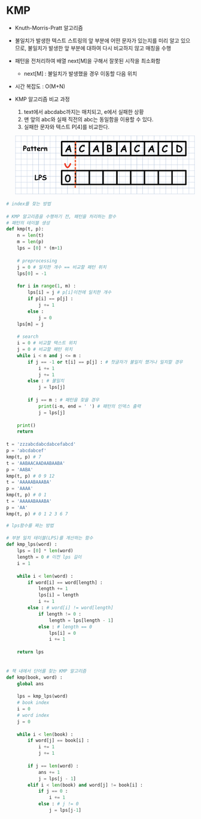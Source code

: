# KMP
* Knuth-Morris-Pratt 알고리즘
* 불일치가 발생한 텍스트 스트링의 앞 부분에 어떤 문자가 있는지를 미리 알고 있으므로, 불일치가 발생한 앞 부분에 대하여 다시 비교하지 않고 매칭을 수행
* 패턴을 전처리하여 배열 next[M]을 구해서 잘못된 시작을 최소화함
    * next[M] : 불일치가 발생했을 경우 이동할 다음 위치
* 시간 복잡도 : O(M+N)
* KMP 알고리즘 비교 과정
    1. text에서 abcdabc까지는 매치되고, e에서 실패한 상황
    2. 맨 앞의 abc와 실패 직전의 abc는 동일함을 이용할 수 있다.
    3. 실패한 문자와 텍스트 P[4]를 비교한다.

    ![KMP](../images/algorithm/KMP/KMP.gif)

```python
# index를 찾는 방법

# KMP 알고리즘을 수행하기 전, 패턴을 처리하는 함수
# 패턴의 테이블 생성
def kmp(t, p):
    n = len(t)
    m = len(p)
    lps = [0] * (m+1)

    # preprocessing
    j = 0 # 일치한 개수 == 비교할 패턴 위치
    lps[0] = -1

    for i in range(1, m) :
        lps[i] = j # p[i]이전에 일치한 개수
        if p[i] == p[j] :
            j += 1
        else :
            j = 0
    lps[m] = j

    # search
    i = 0 # 비교할 택스트 위치
    j = 0 # 비교할 패턴 위치
    while i < n and j <= m :
        if j == -1 or t[i] == p[j] : # 첫글자가 불일치 했거나 일치할 경우
            i += 1
            j += 1
        else : # 불일치
            j = lps[j]

        if j == m : # 패턴을 찾을 경우
            print(i-m, end = ' ') # 패턴의 인덱스 출력
            j = lps[j]
    
    print()
    return

t = 'zzzabcdabcdabcefabcd'
p = 'abcdabcef'
kmp(t, p) # 7
t = 'AABAACAADAABAABA'
p = 'AABA'
kmp(t, p) # 0 9 12
t = 'AAAAABAAABA'
p = 'AAAA'
kmp(t, p) # 0 1
t = 'AAAAABAAABA'
p = 'AA'
kmp(t, p) # 0 1 2 3 6 7
```
```python
# lps함수를 짜는 방법

# 부분 일치 테이블(LPS)를 계산하는 함수
def kmp_lps(word) :
    lps = [0] * len(word)
    length = 0 # 이전 lps 길이
    i = 1

    while i < len(word) :
        if word[i] == word[length] :
            length += 1
            lps[i] = length
            i += 1
        else : # word[i] != word[length]
            if length != 0 :
                length = lps[length - 1]
            else : # length == 0
                lps[i] = 0
                i += 1

    return lps


# 책 내에서 단어를 찾는 KMP 알고리즘
def kmp(book, word) :
    global ans

    lps = kmp_lps(word)
    # book index
    i = 0
    # word index
    j = 0

    while i < len(book) :
        if word[j] == book[i] :
            i += 1
            j += 1

        if j == len(word) :
            ans += 1
            j = lps[j - 1]
        elif i < len(book) and word[j] != book[i] :
            if j == 0 :
                i += 1
            else : # j != 0
                j = lps[j-1]
```
